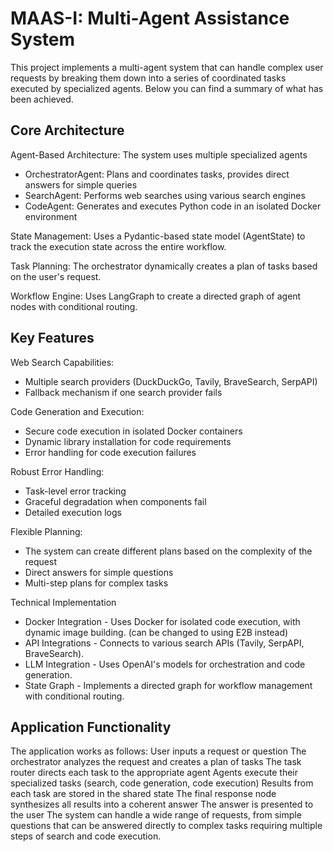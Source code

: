 
# MAAS-I: Multi-Agent Assistance System

This project implements a multi-agent system that can handle complex user requests by breaking them down into a series of coordinated tasks executed by specialized agents. Below you can find a summary of what has been achieved.

## Core Architecture

Agent-Based Architecture: The system uses multiple specialized agents
- OrchestratorAgent: Plans and coordinates tasks, provides direct answers for simple queries
- SearchAgent: Performs web searches using various search engines
- CodeAgent: Generates and executes Python code in an isolated Docker environment

State Management: Uses a Pydantic-based state model (AgentState) to track the execution state across the entire workflow.

Task Planning: The orchestrator dynamically creates a plan of tasks based on the user's request.

Workflow Engine: Uses LangGraph to create a directed graph of agent nodes with conditional routing.

## Key Features

Web Search Capabilities:
- Multiple search providers (DuckDuckGo, Tavily, BraveSearch, SerpAPI)
- Fallback mechanism if one search provider fails

Code Generation and Execution:
- Secure code execution in isolated Docker containers
- Dynamic library installation for code requirements
- Error handling for code execution failures

Robust Error Handling:
- Task-level error tracking
- Graceful degradation when components fail
- Detailed execution logs

Flexible Planning:
- The system can create different plans based on the complexity of the request
- Direct answers for simple questions
- Multi-step plans for complex tasks

Technical Implementation
- Docker Integration - Uses Docker for isolated code execution, with dynamic image building. (can be changed to using E2B instead)
- API Integrations - Connects to various search APIs (Tavily, SerpAPI, BraveSearch).
- LLM Integration - Uses OpenAI's models for orchestration and code generation.
- State Graph - Implements a directed graph for workflow management with conditional routing.

## Application Functionality
The application works as follows:
User inputs a request or question
The orchestrator analyzes the request and creates a plan of tasks
The task router directs each task to the appropriate agent
Agents execute their specialized tasks (search, code generation, code execution)
Results from each task are stored in the shared state
The final response node synthesizes all results into a coherent answer
The answer is presented to the user
The system can handle a wide range of requests, from simple questions that can be answered directly to complex tasks requiring multiple steps of search and code execution.

